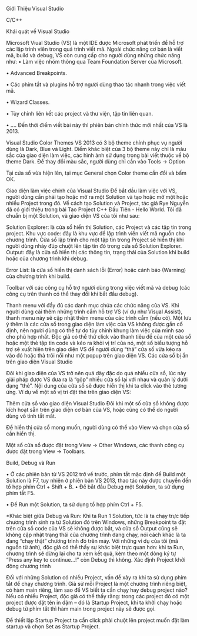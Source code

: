 Giới Thiệu Visual Studio

C/C++

Khái quát về Visual Studio

Microsoft Viual Studio (VS) là một IDE được Microsoft phát triển để hỗ trợ các lập trình viên trong quá trình viết mã. Ngoài chức năng cơ bản là viết mã, build và debug, VS còn cung cấp cho người dùng những chức năng như:
•	Làm việc nhóm thông qua Team Foundation Server của Microsoft.

•	Advanced Breakpoints.

•	Các phím tắt và plugins hỗ trợ người dùng thao tác nhanh trong việc viết mã.

•	Wizard Classes.

•	Tùy chỉnh liên kết các project và thư viện, tập tin liên quan.

•	….
Đến thời điểm viết bài này thì phiên bản chính thức mới nhất của VS là 2013.


 
Visual Studio Color Themes VS 2013 có 3 bộ theme chính phục vụ người dùng là Dark, Blue và Light. Điểm khác biệt của 3 bộ theme này chỉ là màu sắc của giao diện làm việc, các hình ảnh sử dụng trong bài viết thuộc về bộ theme Dark.
Để thay đổi màu sắc, người dùng chỉ cần vào Tools -> Option
 
Tại cửa sổ vừa hiện lên, tại mục General chọn Color theme cần đổi và bấm OK.
 
Giao diện làm việc chính của Visual Studio
Để bắt đầu làm việc với VS, người dùng cần phải tạo hoặc mở ra một Solution và tạo hoặc mở một hoặc nhiều Project trong đó. Về cách tạo Solution và Project, tác giả Rye Nguyễn đã có giới thiệu trong bài Tạo Project C++ Đầu Tiên - Hello World.
Tôi đã chuẩn bị một Solution, và giao diện VS của tôi như sau:
 
Solution Explorer: là cửa sổ hiển thị Solution, các Project và các tập tin trong project.
Khu vực code: đây là khu vực để lập trình viên viết mã nguồn cho chương trình. Cửa sổ lập trình cho một tập tin trong Project sẽ hiển thị khi người dùng nháy đúp chuột lên tập tin đó trong cửa sổ Solution Explorer.
Output: đây là cửa sổ hiển thị các thông tin, trạng thái của Solution khi build hoặc của chương trình khi debug.

Error List: là cửa sổ hiển thị danh sách lỗi (Error) hoặc cảnh báo (Warning) của chương trình khi build.

Toolbar với các công cụ hỗ trợ người dùng trong việc viết mã và debug (các công cụ trên thanh có thể thay đổi khi bắt đầu debug).

Thanh menu với đầy đủ các danh mục chứa các chức năng của VS. Khi người dùng cài thêm những trình cắm hỗ trợ VS (ví dụ như Visual Assist), thanh menu này sẽ cập nhật thêm menu của các trình cắm (nếu có).
Một lưu ý thêm là các cửa sổ trong giao diện làm việc của VS không được gắn cố định, nên người dùng có thể tự do tùy chỉnh khung làm việc của mình sao cho phù hợp nhất. Độc giả có thể thử click vào thanh tiêu đề của một cửa sổ hoặc một thẻ tập tin code và kéo ra khỏi vị trí của nó, một số biểu tượng hỗ trợ sẽ xuất hiện trên giao diện VS để người dùng “thả” cửa sổ vừa kéo ra vào đó hoặc thả trôi nổi như một popup trên giao diện VS.
Các cửa sổ bị ẩn trên giao diện Visual Studio

Đôi khi giao diện của VS trở nên quá dày đặc do quá nhiều cửa sổ, lúc này giải pháp được VS đưa ra là “gộp” nhiều cửa sổ lại với nhau và quản lý dưới dạng “thẻ”. Nội dung của cửa sổ sẽ được hiển thị khi ta click vào thẻ tương ứng.
Ví dụ về một số vị trí đặt thẻ trên giao diện VS:
 
Thêm cửa sổ vào giao diện Visual Studio
Đôi khi một số cửa sổ không được kích hoạt sẵn trên giao diện cơ bản của VS, hoặc cũng có thể do người dùng vô tình tắt mất.

Để hiển thị cửa sổ mong muốn, người dùng có thể vào View và chọn cửa sổ cần hiển thị.

Một số cửa sổ được đặt trong View -> Other Windows, các thanh công cụ được đặt trong View -> Toolbars.

 
Build, Debug và Run

•	Ở các phiên bản từ VS 2012 trở về trước, phím tắt mặc định để Build một Solution là F7, tuy nhiên ở phiên bản VS 2013, thao tác này được chuyển đến tổ hợp phím Ctrl + Shift + B.
•	Để bắt đầu Debug một Solution, ta sử dụng phím tắt F5.

•	Để Run một Solution, ta sử dụng tổ hợp phím Ctrl + F5.

*Khác biệt giữa Debug và Run: Khi ta Run 1 Solution, tức là ta chạy trực tiếp chương trình sinh ra từ Solution đó trên Windows, những Breakpoint ta đặt trên cửa sổ code của VS sẽ không được bắt, và cửa sổ Output cũng sẽ không cập nhật trạng thái của chương trình đang chạy, nói cách khác là ta đang “chạy thật” chương trình đó trên máy. Với những ví dụ của tôi (mã nguồn từ ảnh), độc giả có thể thấy sự khác biệt trực quan hơn: khi ta Run, chương trình sẽ dừng lại cho ta xem kết quả, kèm theo một dòng ký tự “Press any key to continue…!” còn Debug thì không.
Xác định Project khởi động chương trình

Đối với những Solution có nhiều Project, vấn đề xảy ra khi ta sử dụng phím tắt để chạy chương trình. Giả sử mỗi Project là một chương trình riêng biệt, có hàm main riêng, làm sao để VS biết ta cần chạy hay debug project nào?
Nếu có nhiều Project, độc giả có thể thấy rằng: trong các project đó có một project được đặt tên in đậm – đó là Startup Project, khi ta khởi chạy hoặc debug từ phím tắt thì hàm main trong project này sẽ được gọi.
 



Để thiết lập Startup Project ta cần click phải chuột lên project muốn đặt làm startup và chọn Set as Startup Project.
 


